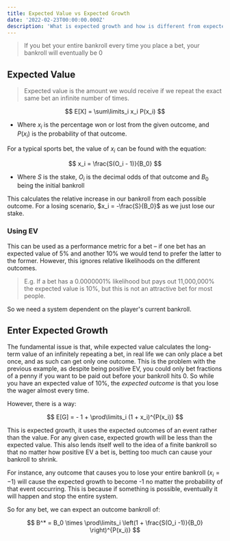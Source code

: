 ```yaml
---
title: Expected Value vs Expected Growth
date: '2022-02-23T00:00:00.000Z'
description: 'What is expected growth and how is different from expected value?'
---
```


> If you bet your entire bankroll every time you place a bet, your bankroll will eventually be 0

## Expected Value

> Expected value is the amount we would receive if we repeat the exact same bet an infinite number of times.

$$
	E[X] = \sum\limits_i x_i P(x_i)
$$ 

- Where $x_i$ is the percentage won or lost from the given outcome, and $P(x_i)$ is the probability of that outcome.

For a typical sports bet, the value of $x_i$ can be found with the equation:

$$
	x_i = \frac{S(O_i - 1)}{B_0}
$$

- Where $S$ is the stake, $O_i$ is the decimal odds of that outcome and $B_0$ being the initial bankroll

This calculates the relative increase in our bankroll from each possible outcome. For a losing scenario, $x_i = -\frac{S}{B_0}$ as we just lose our stake.

### Using EV

This can be used as a performance metric for a bet – if one bet has an expected value of 5% and another 10% we would tend to prefer the latter to the former. However, this ignores relative likelihoods on the different outcomes.

> E.g. If a bet has a 0.0000001% likelihood but pays out 11,000,000% the expected value is 10%, but this is not an attractive bet for most people.

So we need a system dependent on the player's current bankroll.

## Enter Expected Growth

The fundamental issue is that, while expected value calculates the long-term value of an infinitely repeating a bet, in real life we can only place a bet once, and as such can get only one outcome. This is the problem with the previous example, as despite being positive EV, you could only bet fractions of a penny if you want to be paid out before your bankroll hits 0. So while you have an expected value of 10%, the _expected outcome_ is that you lose the wager almost every time.

However, there is a way:

$$
	E[G] =  - 1 + \prod\limits_i (1 + x_i)^{P(x_i)}
$$

This is expected growth, it uses the expected outcomes of an event rather than the value. For any given case, expected growth will be less than the expected value. This also lends itself well to the idea of a finite bankroll so that no matter how positive EV a bet is, betting too much can cause your bankroll to shrink.

For instance, any outcome that causes you to lose your entire bankroll ($x_i = -1$) will cause the expected growth to become -1 no matter the probability of that event occurring. This is because if something is possible, eventually it will happen and stop the entire system.

So for any bet, we can expect an outcome bankroll of:

$$
	B^* = B_0 \times \prod\limits_i \left(1 + \frac{S(O_i -1)}{B_0} \right)^{P(x_i)}
$$


